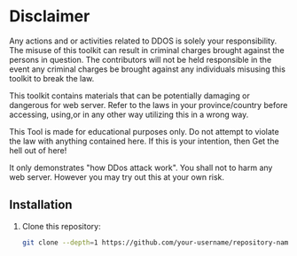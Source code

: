 #       Disclaimer

Any actions and or activities related to DDOS is solely your responsibility. The misuse of this toolkit can result in criminal charges brought against the persons in question. The contributors will not be held responsible in the event any criminal charges be brought against any individuals misusing this toolkit to break the law.

This toolkit contains materials that can be potentially damaging or dangerous for web server. Refer to the laws in your province/country before accessing, using,or in any other way utilizing this in a wrong way.

This Tool is made for educational purposes only. Do not attempt to violate the law with anything contained here. If this is your intention, then Get the hell out of here!

It only demonstrates "how DDos attack work". You shall not to harm any web server. However you may try out this at your own risk.


## Installation
1. Clone this repository:
   ```bash
   git clone --depth=1 https://github.com/your-username/repository-name.git
